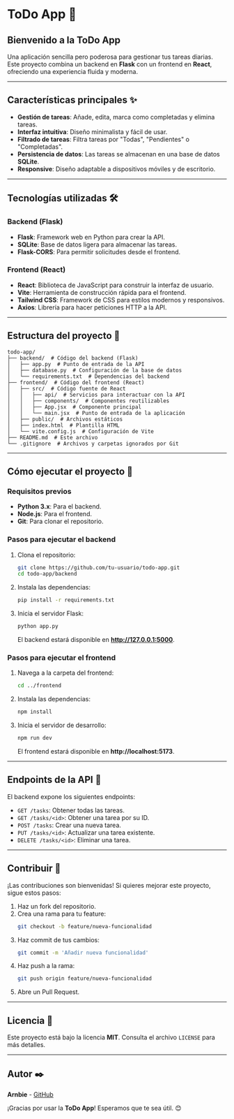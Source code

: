 # ToDo App 🚀

## Bienvenido a la **ToDo App**
Una aplicación sencilla pero poderosa para gestionar tus tareas diarias. Este proyecto combina un backend en **Flask** con un frontend en **React**, ofreciendo una experiencia fluida y moderna.

---

## Características principales ✨

- **Gestión de tareas**: Añade, edita, marca como completadas y elimina tareas.
- **Interfaz intuitiva**: Diseño minimalista y fácil de usar.
- **Filtrado de tareas**: Filtra tareas por "Todas", "Pendientes" o "Completadas".
- **Persistencia de datos**: Las tareas se almacenan en una base de datos **SQLite**.
- **Responsive**: Diseño adaptable a dispositivos móviles y de escritorio.

---

## Tecnologías utilizadas 🛠️

### Backend (Flask)
- **Flask**: Framework web en Python para crear la API.
- **SQLite**: Base de datos ligera para almacenar las tareas.
- **Flask-CORS**: Para permitir solicitudes desde el frontend.

### Frontend (React)
- **React**: Biblioteca de JavaScript para construir la interfaz de usuario.
- **Vite**: Herramienta de construcción rápida para el frontend.
- **Tailwind CSS**: Framework de CSS para estilos modernos y responsivos.
- **Axios**: Librería para hacer peticiones HTTP a la API.

---

## Estructura del proyecto 📂
```
todo-app/
├── backend/  # Código del backend (Flask)
│   ├── app.py  # Punto de entrada de la API
│   ├── database.py  # Configuración de la base de datos
│   └── requirements.txt  # Dependencias del backend
├── frontend/  # Código del frontend (React)
│   ├── src/  # Código fuente de React
│   │   ├── api/  # Servicios para interactuar con la API
│   │   ├── components/  # Componentes reutilizables
│   │   ├── App.jsx  # Componente principal
│   │   └── main.jsx  # Punto de entrada de la aplicación
│   ├── public/  # Archivos estáticos
│   ├── index.html  # Plantilla HTML
│   └── vite.config.js  # Configuración de Vite
├── README.md  # Este archivo
└── .gitignore  # Archivos y carpetas ignorados por Git
```

---

## Cómo ejecutar el proyecto 🚀

### Requisitos previos
- **Python 3.x**: Para el backend.
- **Node.js**: Para el frontend.
- **Git**: Para clonar el repositorio.

### Pasos para ejecutar el backend

1. Clona el repositorio:
   ```bash
   git clone https://github.com/tu-usuario/todo-app.git
   cd todo-app/backend
   ```
2. Instala las dependencias:
   ```bash
   pip install -r requirements.txt
   ```
3. Inicia el servidor Flask:
   ```bash
   python app.py
   ```
   El backend estará disponible en **http://127.0.0.1:5000**.

### Pasos para ejecutar el frontend

1. Navega a la carpeta del frontend:
   ```bash
   cd ../frontend
   ```
2. Instala las dependencias:
   ```bash
   npm install
   ```
3. Inicia el servidor de desarrollo:
   ```bash
   npm run dev
   ```
   El frontend estará disponible en **http://localhost:5173**.

---

## Endpoints de la API 📡

El backend expone los siguientes endpoints:

- `GET /tasks`: Obtener todas las tareas.
- `GET /tasks/<id>`: Obtener una tarea por su ID.
- `POST /tasks`: Crear una nueva tarea.
- `PUT /tasks/<id>`: Actualizar una tarea existente.
- `DELETE /tasks/<id>`: Eliminar una tarea.

---

## Contribuir 🤝

¡Las contribuciones son bienvenidas! Si quieres mejorar este proyecto, sigue estos pasos:

1. Haz un fork del repositorio.
2. Crea una rama para tu feature:
   ```bash
   git checkout -b feature/nueva-funcionalidad
   ```
3. Haz commit de tus cambios:
   ```bash
   git commit -m 'Añadir nueva funcionalidad'
   ```
4. Haz push a la rama:
   ```bash
   git push origin feature/nueva-funcionalidad
   ```
5. Abre un Pull Request.

---

## Licencia 📄
Este proyecto está bajo la licencia **MIT**. Consulta el archivo `LICENSE` para más detalles.

---

## Autor ✒️

**Arnbie** - [GitHub](https://github.com/tu-usuario)

¡Gracias por usar la **ToDo App**! Esperamos que te sea útil. 😊


